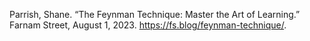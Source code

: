 Parrish, Shane. “The Feynman Technique: Master the Art of Learning.” Farnam Street, August 1, 2023. https://fs.blog/feynman-technique/.
